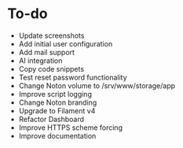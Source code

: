 # To-do

- Update screenshots
- Add initial user configuration
- Add mail support
- AI integration
- Copy code snippets
- Test reset password functionality
- Change Noton volume to /srv/www/storage/app
- Improve script logging
- Change Noton branding
- Upgrade to Filament v4
- Refactor Dashboard
- Improve HTTPS scheme forcing
- Improve documentation
